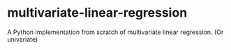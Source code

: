 # multivariate-linear-regression
 A Python implementation from scratch of multivariate linear regression. (Or univariate) 
